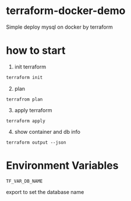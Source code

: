 # terraform-docker-demo

Simple deploy mysql on docker by terraform

# how to start

1. init terraform
```bash
terraform init
```
2. plan
```
terrafrom plan
```
3. apply terraform
```
terraform apply
```
4. show container and db info
```
terraform output --json
```

# Environment Variables
```TF_VAR_DB_NAME```

export to set the database name